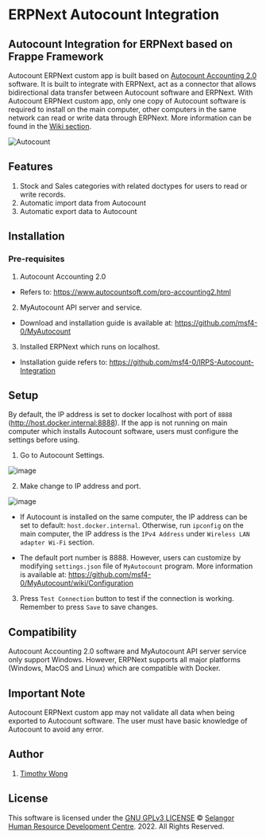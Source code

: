 # ERPNext Autocount Integration


## Autocount Integration for ERPNext based on Frappe Framework
Autocount ERPNext custom app is built based on [Autocount Accounting 2.0](https://www.autocountsoft.com/pro-accounting2.html) software. It is built to integrate with ERPNext, act as a connector that allows bidirectional data transfer between Autocount software and ERPNext. With Autocount ERPNext custom app, only one copy of Autocount software is required to install on the main computer, other computers in the same network can read or write data through ERPNext. More information can be found in the [Wiki section](https://github.com/msf4-0/ERPNext-Autocount-Integration/wiki).

![Autocount](https://user-images.githubusercontent.com/69132663/194541410-8b3abf2a-40b3-45bb-b28d-38791b56c686.png)

## Features
1. Stock and Sales categories with related doctypes for users to read or write records.
2. Automatic import data from Autocount 
3. Automatic export data to Autocount


## Installation

### Pre-requisites
1. Autocount Accounting 2.0

- Refers to: https://www.autocountsoft.com/pro-accounting2.html

2. MyAutocount API server and service.

- Download and installation guide is available at: https://github.com/msf4-0/MyAutocount

3. Installed ERPNext which runs on localhost. 

- Installation guide refers to: https://github.com/msf4-0/IRPS-Autocount-Integration

## Setup
By default, the IP address is set to docker localhost with port of `8888` (http://host.docker.internal:8888). If the app is not running on main computer which installs Autocount software, users must configure the settings before using.

1. Go to Autocount Settings.

![image](https://user-images.githubusercontent.com/69132663/194541671-63a472bd-c2ac-435b-b03e-876ed689cc2c.png)

2. Make change to IP address and port.

![image](https://user-images.githubusercontent.com/69132663/194541823-d99f47cc-6578-465f-81c4-e466e5f8af51.png)

- If Autocount is installed on the same computer, the IP address can be set to default: `host.docker.internal`. Otherwise, run `ipconfig` on the main computer, the IP address is the `IPv4 Address` under `Wireless LAN adapter Wi-Fi` section.

- The default port number is 8888. However, users can customize by modifying `settings.json` file of `MyAutocount` program. More information is available at: https://github.com/msf4-0/MyAutocount/wiki/Configuration

3. Press `Test Connection` button to test if the connection is working. Remember to press `Save` to save changes.


## Compatibility
Autocount Accounting 2.0 software and MyAutocount API server service only support Windows. However, ERPNext supports all major platforms (Windows, MacOS and Linux) which are compatible with Docker. 


## Important Note
Autocount ERPNext custom app may not validate all data when being exported to Autocount software. The user must have basic knowledge of Autocount to avoid any error. 

## Author
1. [Timothy Wong](https://github.com/Tim1702)

## License
This software is licensed under the [GNU GPLv3 LICENSE](/LICENSE) © [Selangor Human Resource Development Centre](http://www.shrdc.org.my/). 2022.  All Rights Reserved.
